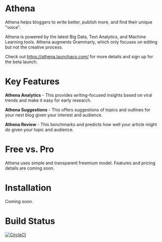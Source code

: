 # Athena
Athena helps bloggers to write better, publish more, and find their unique "voice". 

Athena is powered by the latest Big Data, Text Analytics, and Machine Learning tools. Athena augments Grammarly, which only focuses on editing but not the creative process.

Check out https://athena.launchaco.com/ for more details and sign up for the beta launch.

# Key Features
**Athena Analytics** - This provides writing-focused insights based on viral trends and make it easy for early research.

**Athena Suggestions** - This offers suggestions of topics and outlines for your next blog given your interest and audience. 

**Athena Review** - This benchmarks and predicts how well your article might do given your topic and audience.

# Free vs. Pro
Athena uses simple and transparent freemium model. Features and pricing details are coming soon.

# Installation
Coming soon.

# Build Status
[![CircleCI](https://circleci.com/gh/ianxxiao/use-athena/tree/master.svg?style=svg)](https://circleci.com/gh/ianxxiao/use-athena/tree/master)
